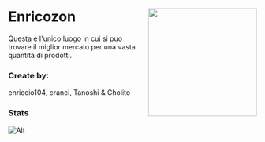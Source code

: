 # Enricozon <img src="https://enricozon.cranci.xyz/imagini/enricozons.png" align="right" width="220px">
Questa è l'unico luogo in cui si puo trovare il miglior mercato per una vasta quantità di prodotti.

### Create by:
enriccio104, cranci, Tanoshi & Cholito


### Stats
![Alt](https://repobeats.axiom.co/api/embed/0ce260b9a4b096b5c24e5d3c389c245d19d34646.svg "Repobeats analytics image")
